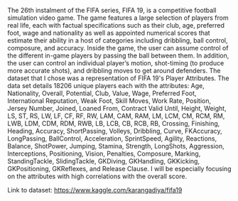 The 26th instalment of the FIFA series, FIFA 19, is a competitive football simulation video game. The game features a large selection of players from real life, each with factual specifications such as their club, age, preferred foot, wage and nationality as well as appointed numerical scores that estimate their ability in a host of categories including dribbling, ball control, composure, and accuracy. Inside the game, the user can assume control of the different in-game players by passing the ball between them. In addition, the user can control an individual player’s motion, shot-timing (to produce more accurate shots), and dribbling moves to get around defenders.
The dataset that I chose was a representation of FIFA 19's Player Attributes. The data set details 18206 unique players each with the attributes: Age, Nationality, Overall, Potential, Club, Value, Wage, Preferred Foot, International Reputation, Weak Foot, Skill Moves, Work Rate, Position, Jersey Number, Joined, Loaned From, Contract Valid Until, Height, Weight, LS, ST, RS, LW, LF, CF, RF, RW, LAM, CAM, RAM, LM, LCM, CM, RCM, RM, LWB, LDM, CDM, RDM, RWB, LB, LCB, CB, RCB, RB, Crossing, Finishing, Heading, Accuracy, ShortPassing, Volleys, Dribbling, Curve, FKAccuracy, LongPassing, BallControl, Acceleration, SprintSpeed, Agility, Reactions, Balance, ShotPower, Jumping, Stamina, Strength, LongShots, Aggression, Interceptions, Positioning, Vision, Penalties, Composure, Marking, StandingTackle, SlidingTackle, GKDiving, GKHandling, GKKicking, GKPositioning, GKReflexes, and Release Clause. I will be especially focusing on the attributes with high correlations with the overall score.

Link to dataset: https://www.kaggle.com/karangadiya/fifa19

